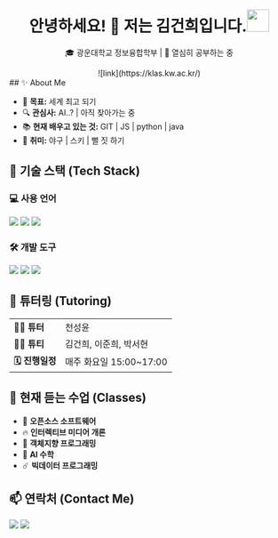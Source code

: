 <div align="center">
  <h1>안녕하세요! 👋 저는 김건희입니다.<img height="40" src="https://emoji.gg/assets/emoji/7333-parrotdance.gif"></h1>
  <p>🎓 광운대학교 정보융합학부 | 🚀 열심히 공부하는 중</p>
  ![link](https://klas.kw.ac.kr/)

</div>
## ✨ About Me

- 🎯 **목표:** 세계 최고 되기
- 🔍 **관심사:** AI..? | 아직 찾아가는 중
- 📚 **현재 배우고 있는 것:** GIT | JS | python | java
- 🎨 **취미:** 야구 | 스키 | 뻘 짓 하기

## 🚀 기술 스택 (Tech Stack)

### 💻 사용 언어

<p>
  <img src="https://img.shields.io/badge/-C-A8B9CC?style=flat-square&logo=c&logoColor=white" />
  <img src="https://img.shields.io/badge/-C++-00599C?style=flat-square&logo=c%2B%2B&logoColor=white" />
  <img src="https://img.shields.io/badge/-Python-3776AB?style=flat-square&logo=python&logoColor=white" />
</p>

### 🛠 개발 도구

<p >
  <img src="https://img.shields.io/badge/-VS_Code-007ACC?style=flat-square&logo=visual-studio-code&logoColor=white" />
  <img src="https://img.shields.io/badge/-Git-F05032?style=flat-square&logo=git&logoColor=white" />
  <img src="https://img.shields.io/badge/-GitHub-181717?style=flat-square&logo=github&logoColor=white" />
</p>

## 🌟 튜터링 (Tutoring)

<table>
  <tr>
    <td><b>💁‍♂️ 튜터</b></td>
    <td>천성윤</td>
  </tr>
  <tr>
    <td><b>💁‍♂️ 튜티</b></td>
    <td>김건희, 이준희, 박서현</td>
  </tr>
  <tr>
    <td><b>🗓️ 진행일정</b></td>
    <td>매주 화요일 15:00~17:00</td>
  </tr>
</table>

## 📖 현재 듣는 수업 (Classes)

- 📌 **오픈소스 소프트웨어**
- 🔥 **인터렉티브 미디어 개론**
- 🌱 **객체지향 프로그래밍**
- 🌻 **AI 수학**
- ☄️ **빅데이터 프로그래밍**

## 📫 연락처 (Contact Me)

<p>
  <a href="mailto:kh.kim@"><img src="https://img.shields.io/badge/-이메일-D14836?style=flat-square&logo=gmail&logoColor=white"/></a>
  <a href="https://github.com/KeonH-2"><img src="https://img.shields.io/badge/-GitHub-181717?style=flat-square&logo=github&logoColor=white"/></a>
</p>
